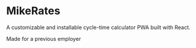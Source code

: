 # MikeRates

A customizable and installable cycle-time calculator PWA built with React.

Made for a previous employer
